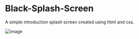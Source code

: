 # Black-Splash-Screen
A simple introduction splash screen created using html and css.



![image](https://user-images.githubusercontent.com/114599286/193061035-bef14521-7eef-4afb-a32b-75a7a0786b18.png)
